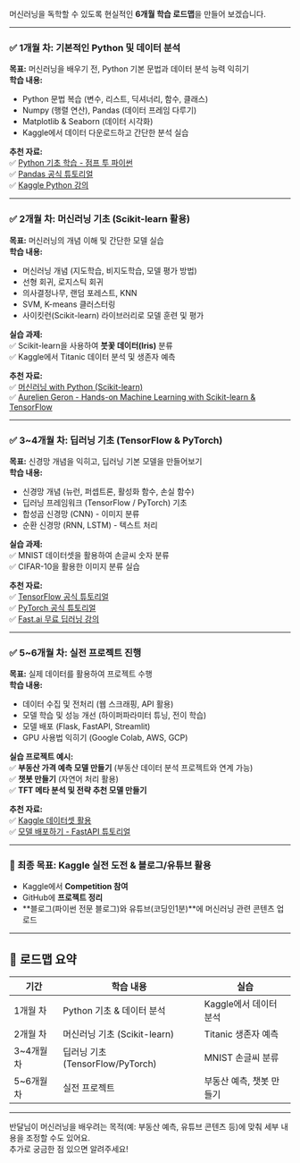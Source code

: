 머신러닝을 독학할 수 있도록 현실적인 **6개월 학습 로드맵**을 만들어 보겠습니다.  

---

### **✅ 1개월 차: 기본적인 Python 및 데이터 분석**
**목표:** 머신러닝을 배우기 전, Python 기본 문법과 데이터 분석 능력 익히기  
**학습 내용:**
- Python 문법 복습 (변수, 리스트, 딕셔너리, 함수, 클래스)
- Numpy (행렬 연산), Pandas (데이터 프레임 다루기)
- Matplotlib & Seaborn (데이터 시각화)
- Kaggle에서 데이터 다운로드하고 간단한 분석 실습  

**추천 자료:**  
✅ [Python 기초 학습 - 점프 투 파이썬](https://wikidocs.net/book/1)  
✅ [Pandas 공식 튜토리얼](https://pandas.pydata.org/docs/)  
✅ [Kaggle Python 강의](https://www.kaggle.com/learn/python)  

---

### **✅ 2개월 차: 머신러닝 기초 (Scikit-learn 활용)**
**목표:** 머신러닝의 개념 이해 및 간단한 모델 실습  
**학습 내용:**
- 머신러닝 개념 (지도학습, 비지도학습, 모델 평가 방법)
- 선형 회귀, 로지스틱 회귀
- 의사결정나무, 랜덤 포레스트, KNN
- SVM, K-means 클러스터링
- 사이킷런(Scikit-learn) 라이브러리로 모델 훈련 및 평가

**실습 과제:**  
✅ Scikit-learn을 사용하여 **붓꽃 데이터(Iris)** 분류  
✅ Kaggle에서 Titanic 데이터 분석 및 생존자 예측  

**추천 자료:**  
✅ [머신러닝 with Python (Scikit-learn)](https://www.kaggle.com/learn/intro-to-machine-learning)  
✅ [Aurelien Geron - Hands-on Machine Learning with Scikit-learn & TensorFlow](https://www.oreilly.com/library/view/hands-on-machine-learning/9781492032632/)  

---

### **✅ 3~4개월 차: 딥러닝 기초 (TensorFlow & PyTorch)**
**목표:** 신경망 개념을 익히고, 딥러닝 기본 모델을 만들어보기  
**학습 내용:**
- 신경망 개념 (뉴런, 퍼셉트론, 활성화 함수, 손실 함수)
- 딥러닝 프레임워크 (TensorFlow / PyTorch) 기초
- 합성곱 신경망 (CNN) - 이미지 분류
- 순환 신경망 (RNN, LSTM) - 텍스트 처리

**실습 과제:**  
✅ MNIST 데이터셋을 활용하여 손글씨 숫자 분류  
✅ CIFAR-10을 활용한 이미지 분류 실습  

**추천 자료:**  
✅ [TensorFlow 공식 튜토리얼](https://www.tensorflow.org/tutorials)  
✅ [PyTorch 공식 튜토리얼](https://pytorch.org/tutorials/)  
✅ [Fast.ai 무료 딥러닝 강의](https://course.fast.ai/)  

---

### **✅ 5~6개월 차: 실전 프로젝트 진행**
**목표:** 실제 데이터를 활용하여 프로젝트 수행  
**학습 내용:**  
- 데이터 수집 및 전처리 (웹 스크래핑, API 활용)
- 모델 학습 및 성능 개선 (하이퍼파라미터 튜닝, 전이 학습)
- 모델 배포 (Flask, FastAPI, Streamlit)
- GPU 사용법 익히기 (Google Colab, AWS, GCP)

**실습 프로젝트 예시:**  
✅ **부동산 가격 예측 모델 만들기** (부동산 데이터 분석 프로젝트와 연계 가능)  
✅ **챗봇 만들기** (자연어 처리 활용)  
✅ **TFT 메타 분석 및 전략 추천 모델 만들기**  

**추천 자료:**  
✅ [Kaggle 데이터셋 활용](https://www.kaggle.com/datasets)  
✅ [모델 배포하기 - FastAPI 튜토리얼](https://fastapi.tiangolo.com/)  

---

### **🚀 최종 목표: Kaggle 실전 도전 & 블로그/유튜브 활용**
- Kaggle에서 **Competition 참여**  
- GitHub에 **프로젝트 정리**  
- **블로그(파이썬 전문 블로그)와 유튜브(코딩인1분)**에 머신러닝 관련 콘텐츠 업로드  

---

## 🎯 **로드맵 요약**
| 기간 | 학습 내용 | 실습 |
|---|---|---|
| 1개월 차 | Python 기초 & 데이터 분석 | Kaggle에서 데이터 분석 |
| 2개월 차 | 머신러닝 기초 (Scikit-learn) | Titanic 생존자 예측 |
| 3~4개월 차 | 딥러닝 기초 (TensorFlow/PyTorch) | MNIST 손글씨 분류 |
| 5~6개월 차 | 실전 프로젝트 | 부동산 예측, 챗봇 만들기 |

---

반달님이 머신러닝을 배우려는 목적(예: 부동산 예측, 유튜브 콘텐츠 등)에 맞춰 세부 내용을 조정할 수도 있어요.   
추가로 궁금한 점 있으면 알려주세요!
